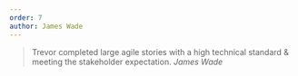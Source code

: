 ```yaml
---
order: 7
author: James Wade
---
```

> Trevor completed large agile stories with a high technical standard & meeting the stakeholder expectation.
<cite class="vcard fn"><span class="fn author">James Wade</span></cite>

